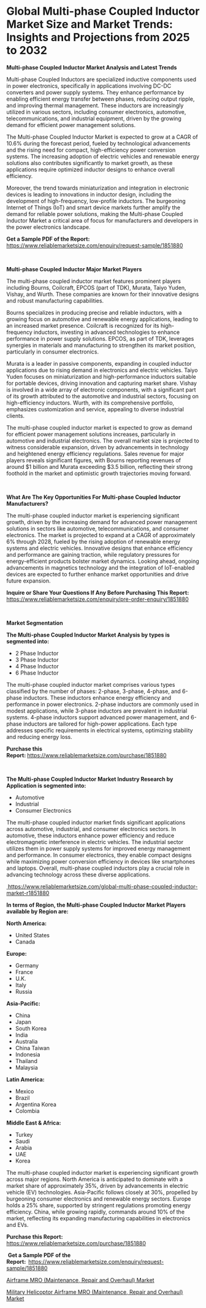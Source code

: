<p><h1>Global Multi-phase Coupled Inductor Market Size and Market Trends: Insights and Projections from 2025 to 2032</h1></p><p><strong>Multi-phase Coupled Inductor Market Analysis and Latest Trends</strong></p>
<p><p>Multi-phase Coupled Inductors are specialized inductive components used in power electronics, specifically in applications involving DC-DC converters and power supply systems. They enhance performance by enabling efficient energy transfer between phases, reducing output ripple, and improving thermal management. These inductors are increasingly utilized in various sectors, including consumer electronics, automotive, telecommunications, and industrial equipment, driven by the growing demand for efficient power management solutions.</p><p>The Multi-phase Coupled Inductor Market is expected to grow at a CAGR of 10.6% during the forecast period, fueled by technological advancements and the rising need for compact, high-efficiency power conversion systems. The increasing adoption of electric vehicles and renewable energy solutions also contributes significantly to market growth, as these applications require optimized inductor designs to enhance overall efficiency.</p><p>Moreover, the trend towards miniaturization and integration in electronic devices is leading to innovations in inductor design, including the development of high-frequency, low-profile inductors. The burgeoning Internet of Things (IoT) and smart device markets further amplify the demand for reliable power solutions, making the Multi-phase Coupled Inductor Market a critical area of focus for manufacturers and developers in the power electronics landscape.</p></p>
<p><strong>Get a Sample PDF of the Report:&nbsp;</strong> <a href="https://www.reliablemarketsize.com/enquiry/request-sample/1851880?utm_campaign=2115&utm_medium=2&utm_source=Github&utm_content=ia&utm_term=26032025&utm_id=multi-phase-coupled-inductor">https://www.reliablemarketsize.com/enquiry/request-sample/1851880</a></p>
<p>&nbsp;</p>
<p><strong>Multi-phase Coupled Inductor Major Market Players</strong></p>
<p><p>The multi-phase coupled inductor market features prominent players including Bourns, Coilcraft, EPCOS (part of TDK), Murata, Taiyo Yuden, Vishay, and Wurth. These companies are known for their innovative designs and robust manufacturing capabilities.</p><p>Bourns specializes in producing precise and reliable inductors, with a growing focus on automotive and renewable energy applications, leading to an increased market presence. Coilcraft is recognized for its high-frequency inductors, investing in advanced technologies to enhance performance in power supply solutions. EPCOS, as part of TDK, leverages synergies in materials and manufacturing to strengthen its market position, particularly in consumer electronics.</p><p>Murata is a leader in passive components, expanding in coupled inductor applications due to rising demand in electronics and electric vehicles. Taiyo Yuden focuses on miniaturization and high-performance inductors suitable for portable devices, driving innovation and capturing market share. Vishay is involved in a wide array of electronic components, with a significant part of its growth attributed to the automotive and industrial sectors, focusing on high-efficiency inductors. Wurth, with its comprehensive portfolio, emphasizes customization and service, appealing to diverse industrial clients.</p><p>The multi-phase coupled inductor market is expected to grow as demand for efficient power management solutions increases, particularly in automotive and industrial electronics. The overall market size is projected to witness considerable expansion, driven by advancements in technology and heightened energy efficiency regulations. Sales revenue for major players reveals significant figures, with Bourns reporting revenues of around $1 billion and Murata exceeding $3.5 billion, reflecting their strong foothold in the market and optimistic growth trajectories moving forward.</p></p>
<p>&nbsp;</p>
<p><strong>What Are The Key Opportunities For Multi-phase Coupled Inductor Manufacturers?</strong></p>
<p><p>The multi-phase coupled inductor market is experiencing significant growth, driven by the increasing demand for advanced power management solutions in sectors like automotive, telecommunications, and consumer electronics. The market is projected to expand at a CAGR of approximately 6% through 2028, fueled by the rising adoption of renewable energy systems and electric vehicles. Innovative designs that enhance efficiency and performance are gaining traction, while regulatory pressures for energy-efficient products bolster market dynamics. Looking ahead, ongoing advancements in magnetics technology and the integration of IoT-enabled devices are expected to further enhance market opportunities and drive future expansion.</p></p>
<p><strong>Inquire or Share Your Questions If Any Before Purchasing This Report:</strong> <a href="https://www.reliablemarketsize.com/enquiry/pre-order-enquiry/1851880?utm_campaign=2115&utm_medium=2&utm_source=Github&utm_content=ia&utm_term=26032025&utm_id=multi-phase-coupled-inductor">https://www.reliablemarketsize.com/enquiry/pre-order-enquiry/1851880</a></p>
<p>&nbsp;</p>
<p><strong>Market Segmentation</strong></p>
<p><strong>The Multi-phase Coupled Inductor Market Analysis by types is segmented into:</strong></p>
<p><ul><li>2 Phase Inductor</li><li>3 Phase Inductor</li><li>4 Phase Inductor</li><li>6 Phase Inductor</li></ul></p>
<p><p>The multi-phase coupled inductor market comprises various types classified by the number of phases: 2-phase, 3-phase, 4-phase, and 6-phase inductors. These inductors enhance energy efficiency and performance in power electronics. 2-phase inductors are commonly used in modest applications, while 3-phase inductors are prevalent in industrial systems. 4-phase inductors support advanced power management, and 6-phase inductors are tailored for high-power applications. Each type addresses specific requirements in electrical systems, optimizing stability and reducing energy loss.</p></p>
<p><strong>Purchase this Report:&nbsp;</strong><a href="https://www.reliablemarketsize.com/purchase/1851880?utm_campaign=2115&utm_medium=2&utm_source=Github&utm_content=ia&utm_term=26032025&utm_id=multi-phase-coupled-inductor">https://www.reliablemarketsize.com/purchase/1851880</a></p>
<p>&nbsp;</p>
<p><strong>The Multi-phase Coupled Inductor Market Industry Research by Application is segmented into:</strong></p>
<p><ul><li>Automotive</li><li>Industrial</li><li>Consumer Electronics</li></ul></p>
<p><p>The multi-phase coupled inductor market finds significant applications across automotive, industrial, and consumer electronics sectors. In automotive, these inductors enhance power efficiency and reduce electromagnetic interference in electric vehicles. The industrial sector utilizes them in power supply systems for improved energy management and performance. In consumer electronics, they enable compact designs while maximizing power conversion efficiency in devices like smartphones and laptops. Overall, multi-phase coupled inductors play a crucial role in advancing technology across these diverse applications.</p></p>
<p><a href="https://www.reliablemarketsize.com/global-multi-phase-coupled-inductor-market-r1851880?utm_campaign=2115&utm_medium=2&utm_source=Github&utm_content=ia&utm_term=26032025&utm_id=multi-phase-coupled-inductor">&nbsp;https://www.reliablemarketsize.com/global-multi-phase-coupled-inductor-market-r1851880</a></p>
<p><strong>In terms of Region, the Multi-phase Coupled Inductor Market Players available by Region are:</strong></p>
<p>
    <p> <strong> North America: </strong>
        <ul>
            <li>United States</li>
            <li>Canada</li>
        </ul>
        </p> 
    <p> <strong> Europe: </strong>
        <ul>
            <li>Germany</li>
            <li>France</li>
            <li>U.K.</li>
            <li>Italy</li>
            <li>Russia</li>
        </ul>
        </p> 
    <p> <strong> Asia-Pacific: </strong>
        <ul>
            <li>China</li>
            <li>Japan</li>
            <li>South Korea</li>
            <li>India</li>
            <li>Australia</li>
            <li>China Taiwan</li>
            <li>Indonesia</li>
            <li>Thailand</li>
            <li>Malaysia</li>
        </ul>
        </p> 
    <p> <strong> Latin America: </strong>
        <ul>
            <li>Mexico</li>
            <li>Brazil</li>
            <li>Argentina Korea</li>
            <li>Colombia</li>
        </ul>
        </p> 
    <p> <strong> Middle East & Africa: </strong>
        <ul>
            <li>Turkey</li>
            <li>Saudi</li>
            <li>Arabia</li>
            <li>UAE</li>
            <li>Korea</li>
        </ul>
    </p>
    </p>
<p><p>The multi-phase coupled inductor market is experiencing significant growth across major regions. North America is anticipated to dominate with a market share of approximately 35%, driven by advancements in electric vehicle (EV) technologies. Asia-Pacific follows closely at 30%, propelled by burgeoning consumer electronics and renewable energy sectors. Europe holds a 25% share, supported by stringent regulations promoting energy efficiency. China, while growing rapidly, commands around 10% of the market, reflecting its expanding manufacturing capabilities in electronics and EVs.</p></p>
<p><strong>Purchase this Report: </strong><a href="https://www.reliablemarketsize.com/purchase/1851880?utm_campaign=2115&utm_medium=2&utm_source=Github&utm_content=ia&utm_term=26032025&utm_id=multi-phase-coupled-inductor">https://www.reliablemarketsize.com/purchase/1851880</a></p>
<p>&nbsp;<strong>Get a Sample PDF of the Report:&nbsp;&nbsp;</strong><a href="https://www.reliablemarketsize.com/enquiry/request-sample/1851880?utm_campaign=2115&utm_medium=2&utm_source=Github&utm_content=ia&utm_term=26032025&utm_id=multi-phase-coupled-inductor">https://www.reliablemarketsize.com/enquiry/request-sample/1851880</a></p>
<p><strong></strong></p>
<p><p><a href="https://github.com/sofayahoo2023/Market-Research-Report-List-7/blob/main/airframe-mro-maintenance-repair-and-overhaul-market.md?utm_campaign=2115&utm_medium=2&utm_source=Github&utm_content=ia&utm_term=26032025&utm_id=multi-phase-coupled-inductor">Airframe MRO (Maintenance, Repair and Overhaul) Market</a></p><p><a href="https://github.com/wwwkeltoum/Market-Research-Report-List-5/blob/main/military-helicoptor-airframe-mro-maintenance-repair-and-overhaul-market.md?utm_campaign=2115&utm_medium=2&utm_source=Github&utm_content=ia&utm_term=26032025&utm_id=multi-phase-coupled-inductor">Military Helicoptor Airframe MRO (Maintenance, Repair and Overhaul) Market</a></p></p>